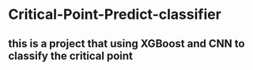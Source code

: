 # Critical-Point-Predict-classifier

## this is a project that using XGBoost and CNN to classify the critical point
